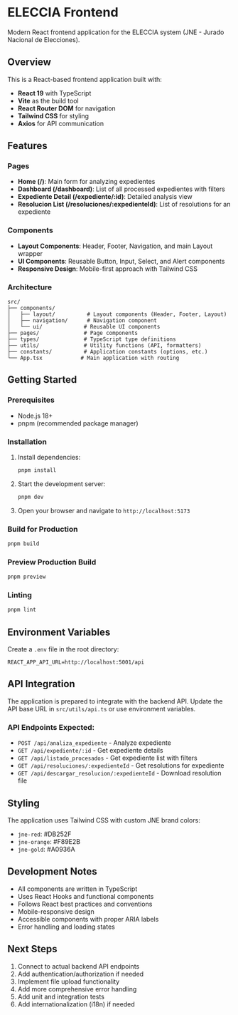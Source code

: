 # ELECCIA Frontend

Modern React frontend application for the ELECCIA system (JNE - Jurado Nacional de Elecciones).

## Overview

This is a React-based frontend application built with:
- **React 19** with TypeScript
- **Vite** as the build tool
- **React Router DOM** for navigation
- **Tailwind CSS** for styling
- **Axios** for API communication

## Features

### Pages
- **Home (/)**: Main form for analyzing expedientes
- **Dashboard (/dashboard)**: List of all processed expedientes with filters
- **Expediente Detail (/expediente/:id)**: Detailed analysis view
- **Resolucion List (/resoluciones/:expedienteId)**: List of resolutions for an expediente

### Components
- **Layout Components**: Header, Footer, Navigation, and main Layout wrapper
- **UI Components**: Reusable Button, Input, Select, and Alert components
- **Responsive Design**: Mobile-first approach with Tailwind CSS

### Architecture
```
src/
├── components/
│   ├── layout/          # Layout components (Header, Footer, Layout)
│   ├── navigation/      # Navigation component
│   └── ui/             # Reusable UI components
├── pages/              # Page components
├── types/              # TypeScript type definitions
├── utils/              # Utility functions (API, formatters)
├── constants/          # Application constants (options, etc.)
└── App.tsx            # Main application with routing
```

## Getting Started

### Prerequisites
- Node.js 18+ 
- pnpm (recommended package manager)

### Installation

1. Install dependencies:
   ```bash
   pnpm install
   ```

2. Start the development server:
   ```bash
   pnpm dev
   ```

3. Open your browser and navigate to `http://localhost:5173`

### Build for Production

```bash
pnpm build
```

### Preview Production Build

```bash
pnpm preview
```

### Linting

```bash
pnpm lint
```

## Environment Variables

Create a `.env` file in the root directory:

```env
REACT_APP_API_URL=http://localhost:5001/api
```

## API Integration

The application is prepared to integrate with the backend API. Update the API base URL in `src/utils/api.ts` or use environment variables.

### API Endpoints Expected:
- `POST /api/analiza_expediente` - Analyze expediente
- `GET /api/expediente/:id` - Get expediente details  
- `GET /api/listado_procesados` - Get expediente list with filters
- `GET /api/resoluciones/:expedienteId` - Get resolutions for expediente
- `GET /api/descargar_resolucion/:expedienteId` - Download resolution file

## Styling

The application uses Tailwind CSS with custom JNE brand colors:
- `jne-red`: #DB252F
- `jne-orange`: #F89E2B  
- `jne-gold`: #A0936A

## Development Notes

- All components are written in TypeScript
- Uses React Hooks and functional components
- Follows React best practices and conventions
- Mobile-responsive design
- Accessible components with proper ARIA labels
- Error handling and loading states

## Next Steps

1. Connect to actual backend API endpoints
2. Add authentication/authorization if needed
3. Implement file upload functionality
4. Add more comprehensive error handling
5. Add unit and integration tests
6. Add internationalization (i18n) if needed
